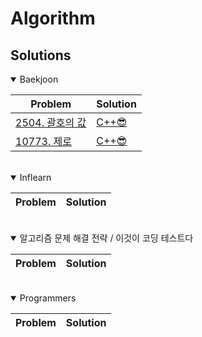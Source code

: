 
**Algorithm**
===========

## Solutions

<details open>
<summary>Baekjoon</summary>
<div markdown="1">

|Problem|Solution|
|------|---|
|[2504. 괄호의 값](https://www.acmicpc.net/problem/2504)|[C++😎](https://github.com/pkpete/Algorithm/blob/main/%EB%B0%B1%EC%A4%80%20%EC%95%8C%EA%B3%A0%EB%A6%AC%EC%A6%98/2504%20%EA%B4%84%ED%98%B8%EC%9D%98%20%EA%B0%92.cpp)|
|[10773. 제로](https://www.acmicpc.net/problem/10773)|[C++😎](./백준_알고리즘/10773_제로.cpp)|



</div>
</details>

<br/>

<details open>
<summary>Inflearn</summary>
<div markdown="1">

|Problem|Solution|
|------|---|

</div>
</details>

<br/>

<details open>
<summary>알고리즘 문제 해결 전략 / 이것이 코딩 테스트다</summary>
<div markdown="1">

|Problem|Solution|
|------|---|
</div>
</details>

<br/>

<details open>
<summary>Programmers</summary>
<div markdown="1">

|Problem|Solution|
|------|---|
